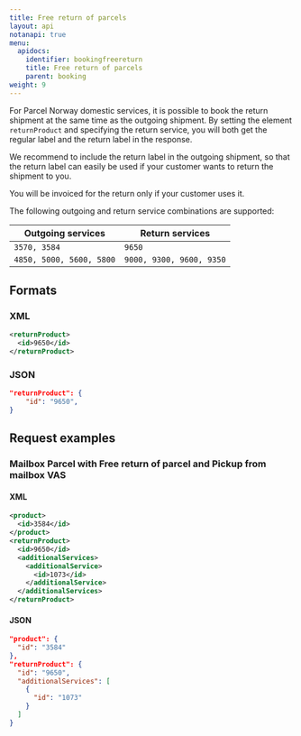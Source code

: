 ```yaml
---
title: Free return of parcels
layout: api
notanapi: true
menu:
  apidocs:
    identifier: bookingfreereturn
    title: Free return of parcels
    parent: booking
weight: 9
---
```


For Parcel Norway domestic services, it is possible to book the return shipment at the same time as the outgoing
shipment. By setting the element `returnProduct` and specifying the return service, you will both get the regular label
and the return label in the response.

We recommend to include the return label in the outgoing shipment, so that the return label can easily be used if your customer wants to return the shipment to you. 

You will be invoiced for the return only if your customer uses it.

The following outgoing and return service combinations are supported:

| Outgoing services        | Return services          |
|--------------------------|--------------------------|
| `3570, 3584`             | `9650`                   |
| `4850, 5000, 5600, 5800` | `9000, 9300, 9600, 9350` |

## Formats
### XML

 ```xml
 <returnProduct>
   <id>9650</id>
 </returnProduct>
```

 ### JSON

 ```json
 "returnProduct": {
     "id": "9650",
 }
 ```

## Request examples
### Mailbox Parcel with Free return of parcel and Pickup from mailbox VAS

#### XML
```xml
<product>
  <id>3584</id>
</product>
<returnProduct>
  <id>9650</id>
  <additionalServices>
    <additionalService>
      <id>1073</id>
    </additionalService>
  </additionalServices>
</returnProduct>
```

#### JSON
```json
"product": {
  "id": "3584"
},
"returnProduct": {
  "id": "9650",
  "additionalServices": [
    {
      "id": "1073"
    }
  ]
}
```
